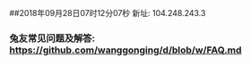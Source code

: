 ##2018年09月28日07时12分07秒 新址: 104.248.243.3
### 兔友常见问题及解答: https://github.com/wanggonging/d/blob/w/FAQ.md
